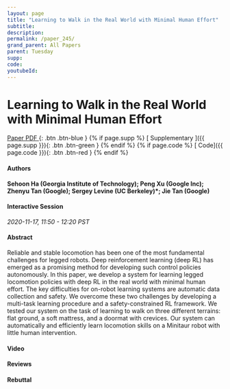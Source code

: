 ```yaml
---
layout: page
title: "Learning to Walk in the Real World with Minimal Human Effort"
subtitle: 
description:
permalink: /paper_245/
grand_parent: All Papers
parent: Tuesday
supp: 
code: 
youtubeId: 
---
```


# Learning to Walk in the Real World with Minimal Human Effort

[<i class="fa fa-file-text-o" aria-hidden="true"></i> Paper PDF ](https://drive.google.com/file/d/1MagiekXKKgQ-_Mg6Vl1HAXbrAvPF3OnK/view){: .btn .btn-blue } {% if page.supp %} [<i class="fa fa-file-text-o" aria-hidden="true"></i> Supplementary ]({{ page.supp }}){: .btn .btn-green } {% endif %} {% if page.code %} [<i class="fa fa-github" aria-hidden="true"></i> Code]({{ page.code }}){: .btn .btn-red }
{% endif %}

#### Authors
**Sehoon Ha (Georgia Institute of Technology); Peng Xu (Google Inc); Zhenyu Tan (Google); Sergey Levine (UC Berkeley)*; Jie Tan (Google)**

#### Interactive Session
*2020-11-17, 11:50 - 12:20 PST*

#### Abstract
Reliable and stable locomotion has been one of the most fundamental challenges for legged robots. Deep reinforcement learning (deep RL) has emerged as a promising method for developing such control policies autonomously. In this paper, we develop a system for learning legged locomotion policies with deep RL in the real world with minimal human effort. The key difficulties for on-robot learning systems are automatic data collection and safety. We overcome these two challenges by developing a multi-task learning procedure and a safety-constrained RL framework. We tested our system on the task of learning to walk on three different terrains: flat ground, a soft mattress, and a doormat with crevices. Our system can automatically and efficiently learn locomotion skills on a Minitaur robot with little human intervention.

#### Video 

#### Reviews

#### Rebuttal
